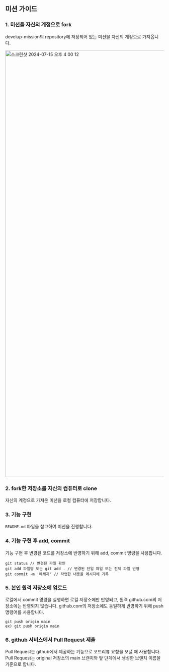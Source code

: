 ## 미션 가이드

### 1. 미션을 자신의 계정으로 fork

develup-mission의 repository에 저장되어 있는 미션을 자신의 계정으로 가져옵니다.

<img width="1353" alt="스크린샷 2024-07-15 오후 4 00 12" src="https://github.com/user-attachments/assets/2c835367-78ee-4ac9-8f63-b54ac5b064f1">

### 2. fork한 저장소를 자신의 컴퓨터로 clone

자신의 계정으로 가져온 미션을 로컬 컴퓨터에 저장합니다.

### 3. 기능 구현

`README.md` 파일을 참고하여 미션을 진행합니다.

### 4. 기능 구현 후 add, commit

기능 구현 후 변경된 코드를 저장소에 반영하기 위해 add, commit 명령을 사용합니다.
```
git status // 변경된 파일 확인
git add 파일명 또는 git add . // 변경된 단일 파일 또는 전체 파일 반영
git commit -m '메세지' // 작업한 내용을 메시지에 기록
```

### 5. 본인 원격 저장소에 업로드

로컬에서 commit 명령을 실행하면 로컬 저장소에만 반영되고, 원격 github.com의 저장소에는 반영되지 않습니다.
github.com의 저장소에도 동일하게 반영하기 위해 push 명령어를 사용합니다.
```
git push origin main
ex) git push origin main
```

### 6. github 서비스에서 Pull Request 제출

Pull Request는 github에서 제공하는 기능으로 코드리뷰 요청을 보낼 때 사용합니다.
Pull Request는 original 저장소의 main 브랜치와 앞 단계에서 생성한 브랜치 이름을 기준으로 합니다.
